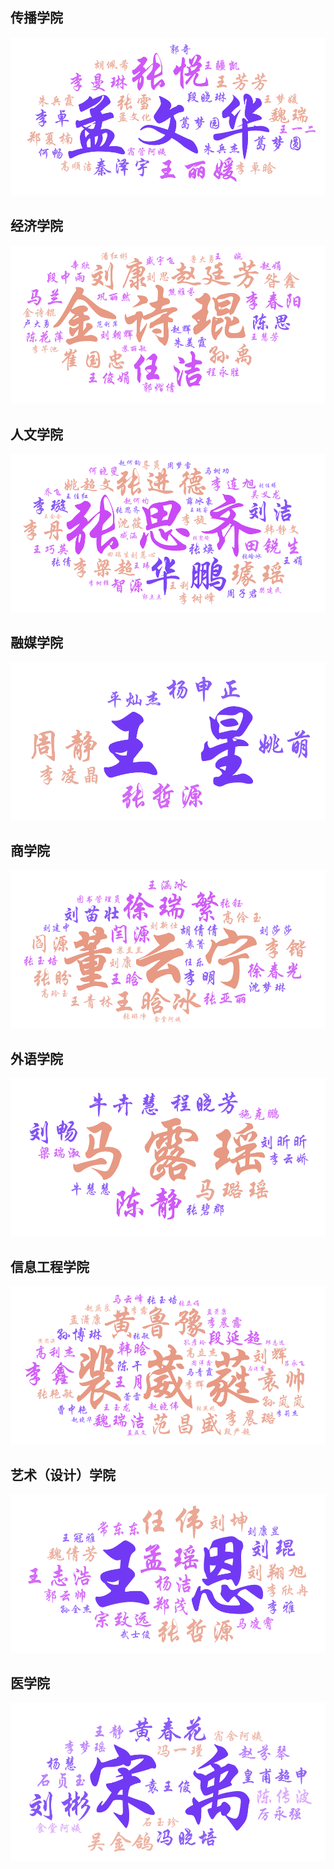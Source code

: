 ## 传播学院

![](../static/t传播学院.png)





## 经济学院

![](../static/t经济学院.png)





## 人文学院

![](../static/t人文学院.png)





## 融媒学院

![](../static/t融媒学院.png)





## 商学院

![](../static/t商学院.png)





## 外语学院

![](../static/t外语学院.png)





## 信息工程学院

![](../static/t信息工程学院.png)





## 艺术（设计）学院

![](../static/t艺术学院.png)





## 医学院

![](../static/t医学院.png)